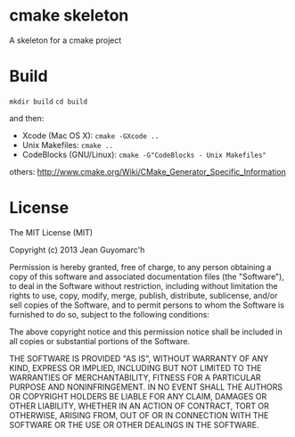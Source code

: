 cmake skeleton
==============

A skeleton for a cmake project


Build
=====

`mkdir build`
`cd build`

and then:
* Xcode (Mac OS X): `cmake -GXcode ..`
* Unix Makefiles: `cmake ..`
* CodeBlocks (GNU/Linux): `cmake -G"CodeBlocks - Unix Makefiles"`

others:
http://www.cmake.org/Wiki/CMake_Generator_Specific_Information


License
=======

The MIT License (MIT)

Copyright (c) 2013 Jean Guyomarc'h

Permission is hereby granted, free of charge, to any person obtaining a copy of
this software and associated documentation files (the "Software"), to deal in
the Software without restriction, including without limitation the rights to
use, copy, modify, merge, publish, distribute, sublicense, and/or sell copies of
the Software, and to permit persons to whom the Software is furnished to do so,
subject to the following conditions:

The above copyright notice and this permission notice shall be included in all
copies or substantial portions of the Software.

THE SOFTWARE IS PROVIDED "AS IS", WITHOUT WARRANTY OF ANY KIND, EXPRESS OR
IMPLIED, INCLUDING BUT NOT LIMITED TO THE WARRANTIES OF MERCHANTABILITY, FITNESS
FOR A PARTICULAR PURPOSE AND NONINFRINGEMENT. IN NO EVENT SHALL THE AUTHORS OR
COPYRIGHT HOLDERS BE LIABLE FOR ANY CLAIM, DAMAGES OR OTHER LIABILITY, WHETHER
IN AN ACTION OF CONTRACT, TORT OR OTHERWISE, ARISING FROM, OUT OF OR IN
CONNECTION WITH THE SOFTWARE OR THE USE OR OTHER DEALINGS IN THE SOFTWARE.

